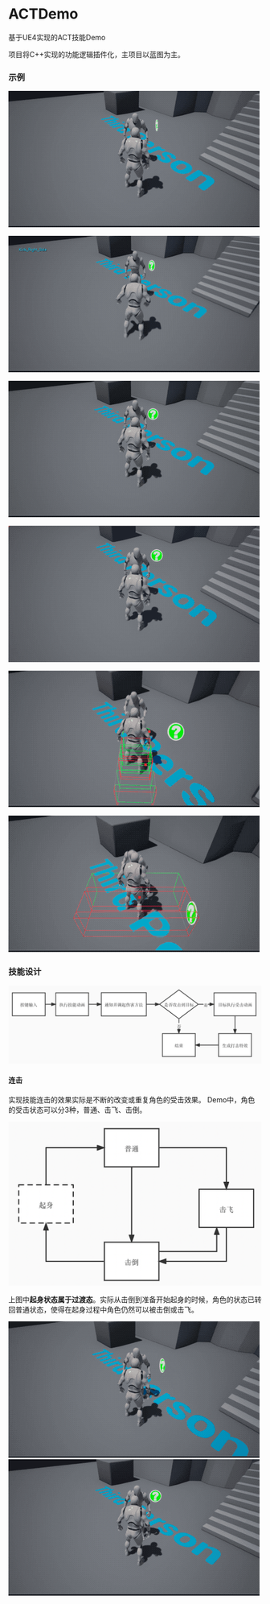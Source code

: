 # ACTDemo
基于UE4实现的ACT技能Demo

项目将C++实现的功能逻辑插件化，主项目以蓝图为主。

### 示例
![](./SampleIMG/Punch_Normal.gif)

![](./SampleIMG/Kick_Normal.gif)

![](./SampleIMG/PunchUpper_GetUp.gif)

![](./SampleIMG/PunchSmash_KnockDown.gif)

![](./SampleIMG/KickSpin_KnockOff.gif)

![](./SampleIMG/KickHammer_KnockDown.gif)

### 技能设计

![](./SampleIMG/Skill_Design.png)

#### 连击
实现技能连击的效果实际是不断的改变或重复角色的受击效果。
Demo中，角色的受击状态可以分3种，普通、击飞、击倒。

![](./SampleIMG/Character_State.png)

上图中**起身状态属于过渡态**。实际从击倒到准备开始起身的时候，角色的状态已转回普通状态，使得在起身过程中角色仍然可以被击倒或击飞。

![](./SampleIMG/PunchUpper_Combo.gif)
![](./SampleIMG/Punch_Kick_Combo.gif)



